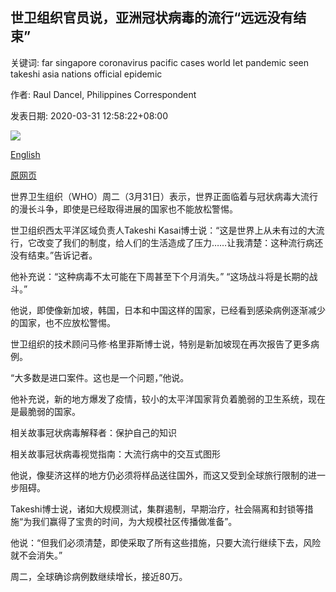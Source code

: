 ## 世卫组织官员说，亚洲冠状病毒的流行“远远没有结束”

关键词: far singapore coronavirus pacific cases world let pandemic seen takeshi asia nations official epidemic

作者: Raul Dancel, Philippines Correspondent

发表日期: 2020-03-31 12:58:22+08:00

![](https://www.straitstimes.com/sites/default/files/styles/x_large/public/articles/2020/03/31/ab_distancing_310320.jpg?itok=wWb1Uvxw)

[English](Coronavirus%20epidemic%20%27far%20from%20over%27%20in%20Asia%2C%20WHO%20official%20says.md)

[原网页](https://www.straitstimes.com/asia/east-asia/coronavirus-epidemic-far-from-over-in-asia-who-official-says)

世界卫生组织（WHO）周二（3月31日）表示，世界正面临着与冠状病毒大流行的漫长斗争，即使是已经取得进展的国家也不能放松警惕。

世卫组织西太平洋区域负责人Takeshi Kasai博士说：“这是世界上从未有过的大流行，它改变了我们的制度，给人们的生活造成了压力……让我清楚：这种流行病还没有结束。”告诉记者。

他补充说：“这种病毒不太可能在下周甚至下个月消失。” “这场战斗将是长期的战斗。”

他说，即使像新加坡，韩国，日本和中国这样的国家，已经看到感染病例逐渐减少的国家，也不应放松警惕。

世卫组织的技术顾问马修·格里菲斯博士说，特别是新加坡现在再次报告了更多病例。

“大多数是进口案件。这也是一个问题，”他说。

他补充说，新的地方爆发了疫情，较小的太平洋国家背负着脆弱的卫生系统，现在是最脆弱的国家。

相关故事冠状病毒解释者：保护自己的知识

相关故事冠状病毒视觉指南：大流行病中的交互式图形

他说，像斐济这样的地方仍必须将样品送往国外，而这又受到全球旅行限制的进一步阻碍。

Takeshi博士说，诸如大规模测试，集群遏制，早期治疗，社会隔离和封锁等措施“为我们赢得了宝贵的时间，为大规模社区传播做准备”。

他说：“但我们必须清楚，即使采取了所有这些措施，只要大流行继续下去，风险就不会消失。”

周二，全球确诊病例数继续增长，接近80万。